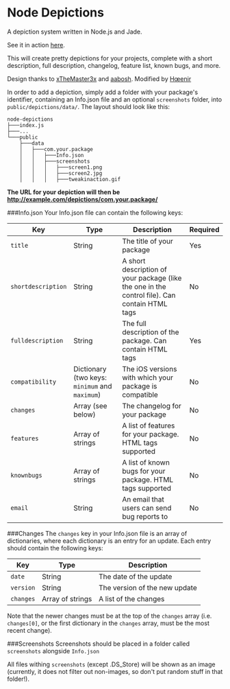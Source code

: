 # Node Depictions
A depiction system written in Node.js and Jade.

See it in action [here](http://hunnin.odin.me/depictions/com.elijahandandrew.reachapp/).

This will create pretty depictions for your projects, complete with a short description, full description, changelog, feature list, known bugs, and more.

Design thanks to [xTheMaster3x](https://github.com/xTheMaster3x) and [aabosh](https://github.com/aabosh).
Modified by [Hœenir](https://github.com/hoenir_)

In order to add a depiction, simply add a folder with your package's identifier, containing an Info.json file and an optional `screenshots` folder, into `public/depictions/data/`. The layout should look like this:

```
node-depictions
├───index.js
├───...
└───public
    ├───data
    │   ├───com.your.package
    │   │   ├───Info.json
    │   │   ├───screenshots
    │   │   │   ├───screen1.png
    │   │   │   ├───screen2.jpg
    │   │   │   ├───tweakinaction.gif
```

**The URL for your depiction will then be http://example.com/depictions/com.your.package/**

###Info.json
Your Info.json file can contain the following keys:

| Key | Type | Description | Required |
| ------ | ------ | ------ | ------ |
|  `title`  |  String  |   The title of your package  | Yes |
|  `shortdescription`  |  String  |   A short description of your package (like the one in the control file). Can contain HTML tags | No |
|  `fulldescription`  |  String  |   The full description of the package. Can contain HTML tags | Yes |
| `compatibility` | Dictionary (two keys: `minimum` and `maximum`) | The iOS versions with which your package is compatible | No |
| `changes` | Array (see below) | The changelog for your package | No |
| `features` | Array of strings | A list of features for your package. HTML tags supported | No |
| `knownbugs` | Array of strings | A list of known bugs for your package. HTML tags supported | No |
| `email` | String | An email that users can send bug reports to | No |

###Changes
The `changes` key in your Info.json file is an array of dictionaries, where each dictionary is an entry for an update. Each entry should contain the following keys:

| Key | Type | Description |
| ------ | ------ | ------ |
|  `date`  |  String  |   The date of the update  |
| `version` | String | The version of the new update |
| `changes` | Array of strings | A list of the changes |

Note that the newer changes must be at the top of the `changes` array (i.e. `changes[0]`, or the first dictionary in the `changes` array, must be the most recent change).

###Screenshots
Screenshots should be placed in a folder called `screenshots` alongside `Info.json`

All files withing `screenshots` (except .DS_Store) will be shown as an image (currently, it does not filter out non-images, so don't put random stuff in that folder!).
